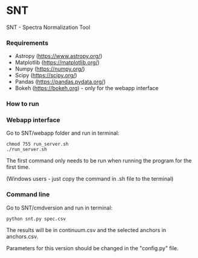 # SNT
SNT - Spectra Normalization Tool

### Requirements  
 
* Astropy (https://www.astropy.org/)
* Matplotlib (https://matplotlib.org/)
* Numpy (https://numpy.org/)
* Scipy (https://scipy.org/)
* Pandas (https://pandas.pydata.org/)
* Bokeh (https://bokeh.org) - only for the webapp interface

### How to run

### Webapp interface

Go to SNT/webapp folder and run in terminal:
```console
chmod 755 run_server.sh
./run_server.sh
```
The first command only needs to be run when running the program for the first time.

(Windows users - just copy the command in .sh file to the terminal)

### Command line

Go to SNT/cmdversion and run in terminal:

```console
python snt.py spec.csv
```
The results will be in continuum.csv and the selected anchors in anchors.csv.

Parameters for this version should be changed in the "config.py" file.

